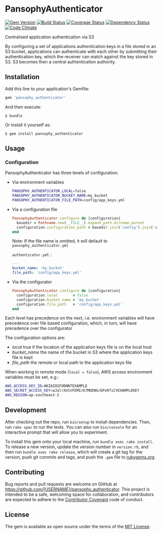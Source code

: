 # PansophyAuthenticator

[![Gem Version](https://badge.fury.io/rb/pansophy_authenticator.svg)](http://badge.fury.io/rb/pansophy_authenticator)
[![Build Status](https://travis-ci.org/sealink/pansophy_authenticator.svg?branch=master)](https://travis-ci.org/sealink/pansophy_authenticator)
[![Coverage Status](https://coveralls.io/repos/github/sealink/pansophy_authenticator/badge.svg?branch=master)](https://coveralls.io/github/sealink/pansophy_authenticator?branch=master)
[![Dependency Status](https://gemnasium.com/sealink/pansophy_authenticator.svg)](https://gemnasium.com/sealink/pansophy_authenticator)
[![Code Climate](https://codeclimate.com/github/sealink/pansophy_authenticator/badges/gpa.svg)](https://codeclimate.com/github/sealink/pansophy_authenticator)

Centralised application authentication via S3

By configuring a set of applications authentication keys in a file stored in an S3 bucket, 
applications can authenticate with each other by submitting their authentication key, 
which the receiver can match against the key stored in S3.
S3 becomes then a central authentication authority.

## Installation

Add this line to your application's Gemfile:

```ruby
gem 'pansophy_authenticator'
```

And then execute:

    $ bundle

Or install it yourself as:

    $ gem install pansophy_authenticator

## Usage

### Configuration

PansophyAuthenticator has three levels of configuration:

* Via environment variables
    
    ```bash
    PANSOPHY_AUTHENTICATOR_LOCAL=false
    PANSOPHY_AUTHENTICATOR_BUCKET_NAME=my_bucket
    PANSOPHY_AUTHENTICATOR_FILE_PATH=config/app_keys.yml
    ```
    
* Via a configuration file

    ```ruby
    PansophyAuthenticator.configure do |configuration|
      basedir = Pathname.new(__FILE__).expand_path.dirname.parent
      configuration.configuration_path = basedir.join('config').join('authenticator.yml')
    end
    ```
    Note: If the file name is omitted, it will default to ``pansophy_authenticator.yml``

    ``authenticator.yml`` :
    ```yaml
    ---
    bucket_name: 'my_bucket'
    file_path: 'config/app_keys.yml'
    ```
    
* Via the configurator
    
    ```ruby
    PansophyAuthenticator.configure do |configuration|
      configuration.local       = false
      configuration.bucket_name = 'my_bucket'
      configuration.file_path   = 'config/app_keys.yml'
    end
    ```

Each level has precedence on the next, i.e. environment variables will have precedence over file based configuration, which, in turn, will have precedence over the configurator

The configuration options are:

* *local* true if the location of the application keys file is on the local host
* *bucket_name* the name of the bucket in S3 where the application keys file is kept
* *file_path* the remote or local path to the application keys file

When working in remote mode (``local = false``), AWS access environment variables must be set, e.g.:
    
```bash
AWS_ACCESS_KEY_ID=AKIAIOSFODNN7EXAMPLE
AWS_SECRET_ACCESS_KEY=wJalrXUtnFEMI/K7MDENG/bPxRfiCYEXAMPLEKEY
AWS_REGION=ap-southeast-2
```

## Development

After checking out the repo, run `bin/setup` to install dependencies. Then, run `rake spec` to run the tests. You can also run `bin/console` for an interactive prompt that will allow you to experiment.

To install this gem onto your local machine, run `bundle exec rake install`. To release a new version, update the version number in `version.rb`, and then run `bundle exec rake release`, which will create a git tag for the version, push git commits and tags, and push the `.gem` file to [rubygems.org](https://rubygems.org).

## Contributing

Bug reports and pull requests are welcome on GitHub at https://github.com/[USERNAME]/pansophy_authenticator. This project is intended to be a safe, welcoming space for collaboration, and contributors are expected to adhere to the [Contributor Covenant](http://contributor-covenant.org) code of conduct.


## License

The gem is available as open source under the terms of the [MIT License](http://opensource.org/licenses/MIT).

